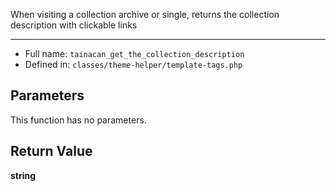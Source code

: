 
When visiting a collection archive or single, returns the collection description with clickable links

***

* Full name: `tainacan_get_the_collection_description`
* Defined in: `classes/theme-helper/template-tags.php`

## Parameters

This function has no parameters.

## Return Value

**string**
